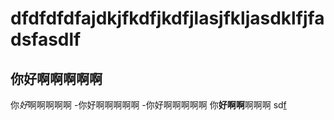 

# dfdfdfdfajdkjfkdfjkdfjlasjfkljasdklfjfadsfasdlf
## 你好啊啊啊啊啊
你*好*啊啊啊啊啊
-你好啊啊啊啊啊
-你好啊啊啊啊啊
你**好啊啊**啊啊啊
sd[f](djfkl)
